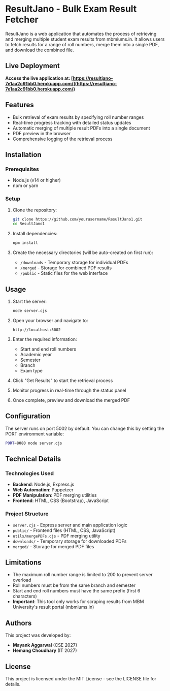 # ResultJano - Bulk Exam Result Fetcher

ResultJano is a web application that automates the process of retrieving and merging multiple student exam results from mbmiums.in. It allows users to fetch results for a range of roll numbers, merge them into a single PDF, and download the combined file.

## Live Deployment

**Access the live application at: [https://resultjano-7e1aa2c91bb0.herokuapp.com/](https://resultjano-7e1aa2c91bb0.herokuapp.com/)**

## Features

- Bulk retrieval of exam results by specifying roll number ranges
- Real-time progress tracking with detailed status updates
- Automatic merging of multiple result PDFs into a single document
- PDF preview in the browser
- Comprehensive logging of the retrieval process

## Installation

### Prerequisites

- Node.js (v14 or higher)
- npm or yarn

### Setup

1. Clone the repository:
   ```bash
   git clone https://github.com/yourusername/ResultJano1.git
   cd ResultJano1
   ```

2. Install dependencies:
   ```bash
   npm install
   ```

3. Create the necessary directories (will be auto-created on first run):
   - `/downloads` - Temporary storage for individual PDFs
   - `/merged` - Storage for combined PDF results
   - `/public` - Static files for the web interface

## Usage

1. Start the server:
   ```bash
   node server.cjs
   ```

2. Open your browser and navigate to:
   ```
   http://localhost:5002
   ```

3. Enter the required information:
   - Start and end roll numbers
   - Academic year
   - Semester
   - Branch
   - Exam type

4. Click "Get Results" to start the retrieval process
5. Monitor progress in real-time through the status panel
6. Once complete, preview and download the merged PDF

## Configuration

The server runs on port 5002 by default. You can change this by setting the PORT environment variable:

```bash
PORT=8080 node server.cjs
```

## Technical Details

### Technologies Used

- **Backend**: Node.js, Express.js
- **Web Automation**: Puppeteer
- **PDF Manipulation**: PDF merging utilities
- **Frontend**: HTML, CSS (Bootstrap), JavaScript

### Project Structure

- `server.cjs` - Express server and main application logic
- `public/` - Frontend files (HTML, CSS, JavaScript)
- `utils/mergePDFs.cjs` - PDF merging utility
- `downloads/` - Temporary storage for downloaded PDFs
- `merged/` - Storage for merged PDF files

## Limitations

- The maximum roll number range is limited to 200 to prevent server overload
- Roll numbers must be from the same branch and semester
- Start and end roll numbers must have the same prefix (first 6 characters)
- **Important**: This tool only works for scraping results from MBM University's result portal (mbmiums.in)

## Authors

This project was developed by:
- **Mayank Aggarwal** (CSE 2027)
- **Hemang Choudhary** (IT 2027)

## License

This project is licensed under the MIT License - see the LICENSE file for details.
